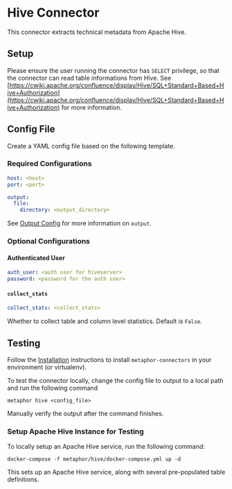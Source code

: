 # Hive Connector

This connector extracts technical metadata from Apache Hive.

## Setup

Please ensure the user running the connector has `SELECT` privilege, so that the connector can read table informations from Hive. See [https://cwiki.apache.org/confluence/display/Hive/SQL+Standard+Based+Hive+Authorization](https://cwiki.apache.org/confluence/display/Hive/SQL+Standard+Based+Hive+Authorization) for more information.

## Config File

Create a YAML config file based on the following template.

### Required Configurations

```yaml
host: <host>
port: <port>

output:
  file:
    directory: <output_directory>
```

See [Output Config](../common/docs/output.md) for more information on `output`.

### Optional Configurations

#### Authenticated User

```yaml
auth_user: <auth user for hiveserver>
password: <password for the auth user>
```

#### `collect_stats`

```yaml
collect_stats: <collect_stats>
```

Whether to collect table and column level statistics. Default is `False`.

## Testing

Follow the [Installation](../../README.md) instructions to install `metaphor-connectors` in your environment (or virtualenv).

To test the connector locally, change the config file to output to a local path and run the following command

```shell
metaphor hive <config_file>
```

Manually verify the output after the command finishes.

### Setup Apache Hive Instance for Testing

To locally setup an Apache Hive service, run the following command:

```shell
docker-compose -f metaphor/hive/docker-compose.yml up -d
```

This sets up an Apache Hive service, along with several pre-populated table definitions.
